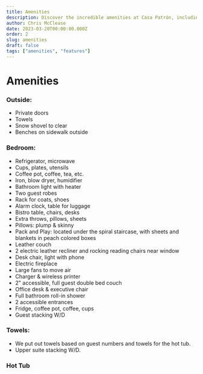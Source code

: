 ```yaml
---
title: Amenities
description: Discover the incredible amenities at Casa Patrón, including a hot tub, great room, and much more.
author: Chris McClease
date: 2023-03-20T00:00:00.000Z
order: 2
slug: amenities
draft: false
tags: ["amenities", "features"]
---
```


# Amenities

### Outside:

- Private doors
- Towels
- Snow shovel to clear
- Benches on sidewalk outside

### Bedroom:

- Refrigerator, microwave
- Cups, plates, utensils
- Coffee pot, coffee, tea, etc.
- Iron, blow dryer, humidifier
- Bathroom light with heater
- Two guest robes
- Rack for coats, shoes
- Alarm clock, table for luggage
- Bistro table, chairs, desks
- Extra throws, pillows, sheets
- Pillows: plump & skinny
- Pack and Play: located under the spiral staircase, with sheets and blankets in peach colored boxes
- Leather couch
- 2 electric leather recliner and rocking reading chairs near window
- Desk chair, light with phone
- Electric fireplace
- Large fans to move air
- Charger & wireless printer
- 2" accessible, full guest double bed couch
- Office desk & executive chair
- Full bathroom roll-in shower
- 2 accessible entrances
- Fridge, coffee pot, coffee, cups
- Guest stacking W/D

### Towels:

- We put out towels based on guest numbers and towels for the hot tub.
- Upper suite stacking W/D.

### Hot Tub
